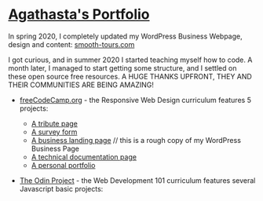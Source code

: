 # [Agathasta's Portfolio](https://agathasta.github.io/)

In spring 2020, I completely updated my WordPress Business Webpage, design and content: [smooth-tours.com](https://smooth-tours.com)

I got curious, and in summer 2020 I started teaching myself how to code. A month later, I managed to start getting some structure, and I settled on these open source free resources. A HUGE THANKS UPFRONT, THEY AND THEIR COMMUNITIES ARE BEING AMAZING!

- [freeCodeCamp.org](https://www.freecodecamp.org/) - the Responsive Web Design curriculum features 5 projects:

  - [A tribute page](https://codepen.io/agathasta/full/GRZpvvr)
  - [A survey form](https://codepen.io/agathasta/full/GRZZEBe)
  - [A business landing page](https://codepen.io/agathasta/full/poybeyN) // this is a rough copy of my WordPress Business Page
  - [A technical documentation page](https://codepen.io/agathasta/full/jOqrRWW)
  - [A personal portfolio](https://codepen.io/agathasta/full/ExKZNOd)

- [The Odin Project](https://www.theodinproject.com) - the Web Development 101 curriculum features several Javascript basic projects:
